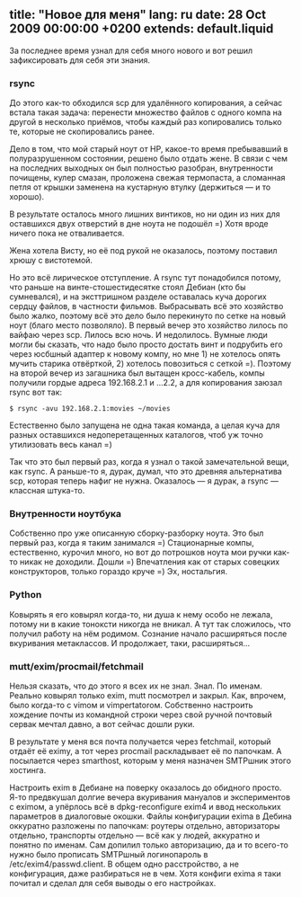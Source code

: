 title: "Новое для меня"
lang: ru
date: 28 Oct 2009 00:00:00 +0200
extends: default.liquid
---
За последнее время узнал для себя много нового и вот решил зафиксировать для себя эти знания.

### rsync

До этого как-то обходился scp для удалённого копирования, а сейчас встала такая задача: перенести множество файлов с одного компа на другой в несколько приёмов, чтобы каждый раз копировались только те, которые не скопировались ранее.

Дело в том, что мой старый ноут от HP, какое-то время пребывавший в полуразрушенном состоянии, решено было отдать жене. В связи с чем на последних выходных он был полностью разобран, внутренности почищены, кулер смазан, проложена свежая термопаста, а сломанная петля от крышки заменена на кустарную втулку (держиться — и то хорошо).

В результате осталось много лишних винтиков, но ни один из них для оставшихся двух отверстий в дне ноута не подошёл =) Хотя вроде ничего пока не отваливается.

Жена хотела Висту, но её под рукой не оказалось, поэтому поставил хрюшу с вистотемой.

Но это всё лирическое отступление. А rsync тут понадобился потому, что раньше на винте-стошестидесятке стоял Дебиан (кто бы сумневался), и на эксттришном разделе оставалась куча дорогих сердцу файлов, в частности фильмов. Выбрасывать всё это хозяйство было жалко, поэтому всё это дело было перекинуто по сетке на новый ноут (благо место позволяло). В первый вечер это хозяйство лилось по вайфаю через scp. Лилось всю ночь. И недолилось. Вумные люди могли бы сказать, что надо было просто достать винт и подрубить его через юсбшный адаптер к новому компу, но мне 1) не хотелось опять мучить старика отвёрткой, 2) хотелось повозиться с сеткой =). Поэтому на второй вечер из загашника был вытащен кросс-кабель, компы получили гордые адреса 192.168.2.1 и ...2.2, а для копирования заюзал rsync вот так:

    $ rsync -avu 192.168.2.1:movies ~/movies

Естественно было запущена не одна такая команда, а целая куча для разных оставшихся недоперетащенных каталогов, чтоб уж точно утилизовать весь канал =)

Так что это был первый раз, когда я узнал о такой замечательной вещи, как rsync. А раньше-то я, дурак, думал, что это древняя альтернатива scp, которая теперь нафиг не нужна. Оказалось — я дурак, а rsync — классная штука-то.

### Внутренности ноутбука

Собственно про уже описанную сборку-разборку ноута. Это был первый раз, когда я таким занимался =) Стационарные компы, естественно, курочил много, но вот до потрошков ноута мои ручки как-то никак не доходили. Дошли =) Впечатления как от старых совецких конструкторов, только гораздо круче =) Эх, ностальгия.

### Python

Ковырять я его ковырял когда-то, ни душа к нему особо не лежала, потому ни в какие тоноксти никогда не вникал. А тут так сложилось, что получил работу на нём родимом. Сознание начало расширяться после вкуривания метаклассов. И продолжает, таки, расширяться...

### mutt/exim/procmail/fetchmail

Нельзя сказать, что до этого я всех их не знал. Знал. По именам. Реально ковырял только exim, mutt посмотрел и закрыл. Как, впрочем, было когда-то с vimом и vimpertatorом. Собственно настроить хождение почты из командной строки через свой ручной почтовый сервак мечтал давно, а вот сейчас дошли руки.

В результате у меня вся почта получается через fetchmail, который отдаёт её eximу, а тот через procmail раскладывает её по папочкам. А посылается через smarthost, которым у меня назначен SMTPшник этого хостинга.

Настроить exim в Дебиане на поверку оказалось до обидного просто. Я-то предвкушал долгие вечера вкуривания мануалов и экспериментов с eximом, а упёрлось всё в dpkg-reconfigure exim4 и ввод нескольких параметров в диалоговые окошки. Файлы конфигурации eximа в Дебина оккуратно разложены по папочкам: роутеры отдельно, авторизаторы отдельно, транспорты отдельно — всё как у людей, аккуратно и понятно по именам. Сам допилил только авторизацию, да и то всего-то нужно было прописать SMTPшный логинопароль в /etc/exim4/passwd.client. В общем одно расстройство, а не конфигурация, даже разбираться не в чем. Хотя конфиги eximа я таки почитал и сделал для себя выводы о его настройках.
